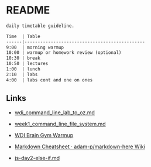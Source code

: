# README

```txt
daily timetable guideline.

Time  | Table
------|----------------------------------------------
9:00  | morning warmup
10:00 | warmup or homework review (optional)
10:30 | break
10:50 | lectures
1:00  | lunch
2:10  | labs
4:00  | labs cont and one on ones

```

## Links

- [wdi\_command\_line\_lab\_to\_oz\.md](https://gist.github.com/epoch/df6ebdc138cb80901d4f5081bc2f0ee7#file-wdi_command_line_lab_to_oz-md)

- [week1\_command\_line\_file\_system\.md](https://gist.github.com/epoch/ad2fc18f1c65f3696bfa6202a4579cc6#file-week1_command_line_file_system-md)

- [WDI Brain Gym Warmup](https://gist.github.com/kasun-maldeni/d0430ab817809ccb199fe121c1651395)

- [Markdown Cheatsheet · adam\-p/markdown\-here Wiki](https://github.com/adam-p/markdown-here/wiki/Markdown-Cheatsheet)

- [js\-day2\-else\-if\.md](https://gist.github.com/epoch/309e4a021cd06f8ae32b#file-js-day2-else-if-md)
